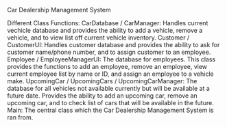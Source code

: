 Car Dealership Management System

Different Class Functions:
    CarDatabase / CarManager: Handles current vechicle database and provides the ability to add a vehicle, remove a vehicle, and to view list off current vehicle inventory.
    Customer / CustomerUI: Handles customer database and provides the ability to ask for customer name/phone number, and to assign customer to an employee.
    Employee / EmployeeManagerUI: The database for employees. This class provides the functions to add an employee, remove an employee, view current employee list by name or ID, and assign an employee to a vehicle make.
    UpcomingCar / UpcomingCars / UpcomingCarManager: The database for all vehicles not available currently but will be available at a future date. Provides the ability to add an upcoming car, remove an upcoming car, and to check list of cars that will be available in the future.
    Main: The central class which the Car Dealership Management System is ran from.

